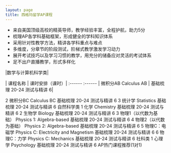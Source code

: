```yaml
---
layout: page
title: 西格玛留学AP课程
---
```


- 来自美国顶级高校的精英导师，教学经验丰富，全程护航，助力5分
- 梳理AP各学科基础框架，形成健全的学科知识体系
- 采用针对性教学方法，精讲各学科重点与难点 
- 多维度，分章节的阶段测试，阶梯式教学激发学习动力
- 展开考试技巧以及学习习惯的教学，用充分的储备应对灵活的考试体系
- 足不出户直播教学，形式多样化

|数学与计算机科学类|

| 课程名称 | 课时安排（课时）|
:------ :------
| 微积分AB Calculus AB |	基础梳理	20-24 测试与精讲	6|

2	微积分BC
Calculus BC	基础梳理	20-24
		测试与精讲	6
3	统计学
Statistics	基础梳理	20-24
		测试与精讲	6
自然科学类
1	化学
Chemistry	基础梳理	20-24
		测试与精讲	6
2	生物学
Biology	基础梳理	20-24
		测试与精讲	6
3	物理1（以代数为基础）
Physics 1: Algebra-based	基础梳理	20-24
		测试与精讲	6
4	物理2（以代数为基础）
Physics 2: Algebra-based	基础梳理	20-24
		测试与精讲	6
5	物理C：电磁学
Physics C: Electricity and Magnetism	基础梳理	20-24
		测试与精讲	6
6	物理C：力学
Physics C: Mechanics	基础梳理	20-24
		测试与精讲	6
社科类
1	心理学
Psychology	基础梳理	20-24
		测试与精讲	6
AP热门课程推荐(1对1)























